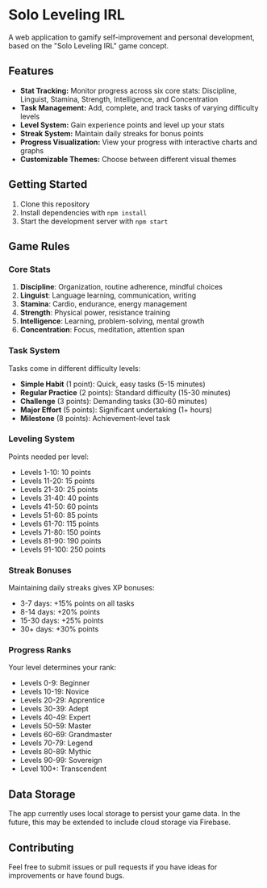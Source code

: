# Solo Leveling IRL

A web application to gamify self-improvement and personal development, based on the "Solo Leveling IRL" game concept.

## Features

- **Stat Tracking:** Monitor progress across six core stats: Discipline, Linguist, Stamina, Strength, Intelligence, and Concentration
- **Task Management:** Add, complete, and track tasks of varying difficulty levels
- **Level System:** Gain experience points and level up your stats
- **Streak System:** Maintain daily streaks for bonus points
- **Progress Visualization:** View your progress with interactive charts and graphs
- **Customizable Themes:** Choose between different visual themes

## Getting Started

1. Clone this repository
2. Install dependencies with `npm install`
3. Start the development server with `npm start`

## Game Rules

### Core Stats

1. **Discipline**: Organization, routine adherence, mindful choices
2. **Linguist**: Language learning, communication, writing
3. **Stamina**: Cardio, endurance, energy management
4. **Strength**: Physical power, resistance training
5. **Intelligence**: Learning, problem-solving, mental growth
6. **Concentration**: Focus, meditation, attention span

### Task System

Tasks come in different difficulty levels:

- **Simple Habit** (1 point): Quick, easy tasks (5-15 minutes)
- **Regular Practice** (2 points): Standard difficulty (15-30 minutes)
- **Challenge** (3 points): Demanding tasks (30-60 minutes)
- **Major Effort** (5 points): Significant undertaking (1+ hours)
- **Milestone** (8 points): Achievement-level task

### Leveling System

Points needed per level:
- Levels 1-10: 10 points
- Levels 11-20: 15 points
- Levels 21-30: 25 points
- Levels 31-40: 40 points
- Levels 41-50: 60 points
- Levels 51-60: 85 points
- Levels 61-70: 115 points
- Levels 71-80: 150 points
- Levels 81-90: 190 points
- Levels 91-100: 250 points

### Streak Bonuses

Maintaining daily streaks gives XP bonuses:
- 3-7 days: +15% points on all tasks
- 8-14 days: +20% points
- 15-30 days: +25% points
- 30+ days: +30% points

### Progress Ranks

Your level determines your rank:
- Levels 0-9: Beginner
- Levels 10-19: Novice
- Levels 20-29: Apprentice
- Levels 30-39: Adept
- Levels 40-49: Expert
- Levels 50-59: Master
- Levels 60-69: Grandmaster
- Levels 70-79: Legend
- Levels 80-89: Mythic
- Levels 90-99: Sovereign
- Level 100+: Transcendent

## Data Storage

The app currently uses local storage to persist your game data. In the future, this may be extended to include cloud storage via Firebase.

## Contributing

Feel free to submit issues or pull requests if you have ideas for improvements or have found bugs.

